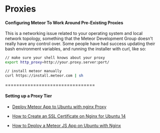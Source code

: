 Proxies
============================




#### Configuring Meteor To Work Around Pre-Existing Proxies  
This is a networking issue related to your operating system and local network topology, something that the Meteor Development Group doesn't really have any control over.  Some people have had success updating their bash environment variables, and running the installer with curl, like so:

````sh
// make sure your shell knows about your proxy
export http_proxy=http://your.proxy.server:port/

// install meteor manually
curl https://install.meteor.com | sh
````

================================
#### Setting up a Proxy Tier

- [Deploy Meteor App to Ubuntu with nginx Proxy](https://www.digitalocean.com/community/tutorials/how-to-deploy-a-meteor-js-application-on-ubuntu-14-04-with-nginx)

- [How to Create an SSL Certificate on Nginx for Ubuntu 14](https://www.digitalocean.com/community/tutorials/how-to-create-an-ssl-certificate-on-nginx-for-ubuntu-14-04)

- [How to Deploy a Meteor JS App on Ubuntu with Nginx](https://www.digitalocean.com/community/tutorials/how-to-deploy-a-meteor-js-application-on-ubuntu-14-04-with-nginx)  







